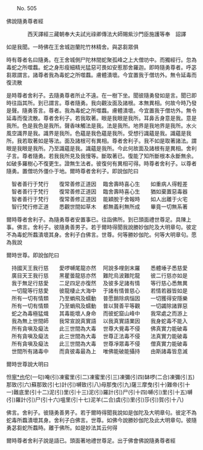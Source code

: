 ﻿　　No. 505

佛說隨勇尊者經

　　　　西天譯經三藏朝奉大夫試光祿卿傳法大師賜紫沙門臣施護等奉　詔譯


如是我聞。一時佛在王舍城迦蘭陀竹林精舍。與苾芻眾俱

時有尊者名曰隨勇。在王舍城側尸陀林間蛇聚孤峰之上大僧坊中。而獨經行。忽為毒蛇之所噬蠚。蛇之身形瘦細精光猛惡可畏如安惹那舍羅迦。即時隨勇尊者。呼苾芻眾謂言。諸尊者我為毒蛇之所噬蠚。膚體潰壞。今宜置我于僧坊外。無令延毒而復流散

是時尊者舍利子。去隨勇尊者所止不遠。在一樹下坐。聞彼隨勇發如是言。聞已即時往詣其所。到已謂言。尊者隨勇。我向觀汝面及諸根。本無異相。何故今時乃發是聲。隨勇答言。尊者。我為毒蛇之所噬蠚。膚體潰壞。今宜置我于僧坊外。無令延毒而復流散。尊者舍利子。若我取著。眼是我眼是我所。耳鼻舌身意是我。意是我所。色是我色是我所。聲香味觸法是我。法是我所。地界是我地界是我所。水火風空識界是我。識界是我所。色蘊是我色蘊是我所。受想行識蘊是我。識蘊是我所。我若取著如是等法。面及諸根可有異相。尊者舍利子。我不如是取著諸法。謂眼是我眼是我所。乃至識蘊是我。識蘊是我所。今此何故面及諸根有是異相。舍利子言。尊者隨勇。若我我所見及我慢等。斷取著已。復能了知所斷根本永斷無余。如破多羅樹心不復更生。證無生法者。彼復何有異相可得。時尊者舍利子。以尊者隨勇。置僧坊外僵仆于地。爾時尊者舍利子。即說伽陀曰

　智者善行于梵行　　復常善修正道因
　臨舍壽時喜心生　　如重病人得輕差
　智者善行于梵行　　復常善修正道因
　臨舍壽時喜心生　　猶如棄置惡毒器
　智者善行于梵行　　復常善修正道因
　能穎脫于舍報時　　如人出離于火宅
　智行梵行修正道　　悉觀世間如草木
　都無義利無所成　　畢竟一切無系著　

爾時尊者舍利子。為隨勇尊者安置事已。往詣佛所。到已頭面禮世尊足。具陳上事。佛言。舍利子。彼隨勇善男子。若于爾時得聞我說勝妙伽陀及大明章句。彼定不為毒蛇所蠚潰壞其身。舍利子白佛言。世尊。何等勝妙伽陀。何等大明章句。愿為我說

爾時世尊。即說伽陀曰

　持國天王我行慈　　愛啰嚩尾龍亦然
　阿說多哩劍末羅　　悉體埵子悉慈愛
　廣目天王我行慈　　黑瞿曇龍慈亦然
　難陀烏波難陀龍　　彼二行慈亦如是
　我于無足行慈愛　　二足四足亦復然
　及彼多足諸有情　　等行慈心悉無異
　一切龍等行慈愛　　彼龍棲止大海中
　于諸有情普慈心　　若情若器皆如是
　所有一切有情類　　乃至蜎飛及蠕動
　普愿銷除病惱因　　一切獲得安隱樂
　所有一切有情類　　乃至蜎飛及蠕動
　普以賢善平等觀　　一切蠲除諸罪惡
　蛇之為毒極猛熾　　其毒能壞人身命
　而彼蛇窟山峰中　　我常處之而游上
　我為無上世間師　　我常宣說真實語
　以我真實語業因　　我身蛇毒不能入
　所有貪嗔及癡法　　此三世間為大毒
　世尊大覺毒不侵　　佛真實力能破毒
　所有貪嗔及癡法　　此三世間為大毒
　世尊正法毒不侵　　法真實力能破毒
　所有貪嗔及癡法　　此三世間為大毒
　世尊凈眾毒不侵　　僧真實力能破毒
　世間所有諸毒中　　而貪彼毒最為上
　唯佛能破能攝持　　由斯諸毒皆息滅　

爾時世尊說大明曰

怛[寧*也](切身)佗(一句)唵(引)凍蜜里(引二)凍蜜里(引三)凍彌(引四)缽啰(二合)凍彌(引五)那致(引六)蘇那致(引七)計(引)嚩致(引八)母那曳(引九)薩三摩曳(引十)難帝(引十一)難底里(引十二)泥(引)里(引十三)泥(引)羅計(引)尸(引十四)嚩(引)里(引十五)嚩(引)羅計(引)尸(引十六)嗢里(引十七)泥羊(二合)虞(引)里(引)莎(引)賀(引十八)

佛言。舍利子。彼隨勇善男子。若于爾時得聞我說如是伽陀及大明章句。彼定不為蛇毒所蠚潰壞其身。舍利子白佛言。世尊。如佛今說勝妙伽陀及此大明章句。彼隨勇苾芻蛇所蠚時。離于佛所。如是妙法其云何得

爾時尊者舍利子說是語已。頭面著地禮世尊足。出于佛會佛說隨勇尊者經
